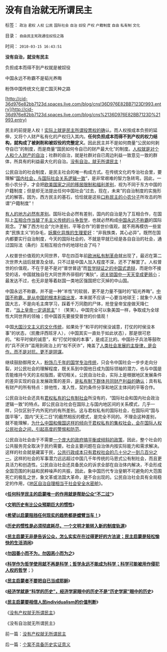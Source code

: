 # 没有自治就无所谓民主

标签： `政治` `君权` `人权` `公民` `国际社会` `自治` `奴役` `产权` `户籍制度` `自由` `私有制` `文化` 

目录： `自由民主宪政通往奴役之路`

时间： `2010-03-15 16:43:51`

**没有自治，就没有民主**

负担成本而得不到产权就是被奴役

中国永远不称霸不是韬光养晦

粉饰中国传统文化是亡国灭种之路

[http://cid-36d976e82bb7123d.spaces.live.com/blog/cns!36D976E82BB7123D!993.entry](http://cid-36d976e82bb7123d.spaces.live.com/blog/cns%2136D976E82BB7123D%21993.entry)

民主的前提是人权！[实际上就是民主所谓投票权的确](../../../2009/9/12/产权归属清晰前提下的平等博羿.md)认。而人权按成本负担的延伸，又将个人财产私有化的产权归入其内。**任何负担成本而得不到产权的权力结构，就构成了被剥削和被奴役的完整定义**。因此民主并不是如何商量“公民如何剥夺自已”的制度，而是商量“国民如何令自已的财产最大化”的制度。[人权就是对个人和个人财产的自治](../../../2009/3/6/民主就是民众自主本身事务；社区自治的最大风险.md)；社群的自治，就是社群对自已周边利益一致意见一致的群体，所具有的利益最大化的自治。[没有自治，就无所谓民主](../../../2010/3/5/户籍制度即市政自治权是民主社会的基石.md)！

公民自治的社会制度，是民主社会的唯一构成方式。在传统文化的专治社会里，要理解“[国内社会，与国际社会关系逻辑一致](../../../2009/9/30/自然世界的多样化和安全感.md)”，是非常艰难的智力急转弯。因此，一些小农分子，才会把[欧美国家之间的移居限制和福利差别](../../../2009/3/6/自由结社，社区自治和迁移自由.md)，视为不同于东方中国的户籍制度；但是却无法提出任何中国社会“过去，现在，未来”的自治制度的实施形式的解答。因为，西方民主的基石，恰恰就是这些[口称民主的小农分子](http://blog.sina.com.cn/s/blog_5563a64d0100gfhs.html)所攻击的所谓“户籍制度”！

[有人的地方必然有差别](../../../2009/10/26/民主和人权，就是“允许一部分人先富起来”.md)。国际社会必然有差别，国内的自治是为了互相合作，在国际上[互相合作当替了毛主义传统的斗争哲学](../../../2010/2/3/“斗争哲学”取代“务实合作”的传统文化.md)，也就必然构成[中国永远不称霸](../../../2009/9/29/为什么中国永远不会称霸.md)的国际观念。了解了西方社会“允许差别，平等合作”的普世价值观，就不用再模仿一些宣卖“民族主义”的杂毛，[妖魔化异族的生理爱好](../../../2009/12/16/妖魔化他国异族有快感吗？.md)：“非我族类，其心必异”。既然在国内都要实行自治制度，今天的国际社会的，不就是早就已经是各自自治的社会，通过国际法（条约）互相互相合作的地球社会了吗？

人权普世价值观的大同世界，早在四百年前[欧洲私有制革命](http://blog.sina.com.cn/s/blog_5563a64d0100fr7q.html)就出现了，最迟在第二次世界大战后就普及全球。只不过是中国人加入程度不深，还不了解罢了。人权普世的价值观，不在于是不是对“普世普适”而[哲学辩证之的中国式诡辩](../../../2010/1/9/“白马非马”与辩证法和实证和科学理论.md)，而是你不接受的话，中国就独自在大同世界外徘徊的“夷狄”，[闭关锁国中一天天变成更弱小](../../../2008/11/24/中国150年来失败根本原因.md)；最发达不过，也无非是等着赵国一类地区强国把它灭掉的中山国。

中国永远不称霸，并不是一种“羊性”的软弱，更不是力量不强时的“韬光养晦”。[中国不称霸，是从中国的根本利益出发](../../../2009/10/1/大国霸权主义阻碍中国和平崛起.md)，本来就不应该一心要当地球王；就象个人报国大志，不是向毛主席学习，踩着千万同胞的尸体，抢登皇帝宝座做天降仁君，“[当上皇帝一定讲民主](http://blog.sina.com.cn/s/blog_5563a64d0100gvo4.html)”！（笑笑）。中国完全可以象美国一样，争取成为全球性大同世界的领袖；但中国首先要接受普世的价值观！

中国[大国沙文主义的文化传统](../../../2009/10/1/大国霸权主义阻碍中国和平崛起.md)，如果处于“和平的时侯没诚意，打仗的时侯没本事”的状态，（凯撒评西班牙人），（中国其实一直处于如此状态），那是很可悲的。“和平时侯的诚意”，和“打仗时侯的本事”，是成正比的。中国孙子兵法等鼓吹的“兵不厌诈”滥用到政治上的“权不厌诈”，掩盖了[人类社会发展的主旋律，是合作，而不是对抗，更不是阴谋](../../../2010/2/3/“斗争哲学”取代“务实合作”的传统文化.md)。

继续鼓励御用文人，[粉饰几千年的国学专治传统](../../../2009/6/22/国学儒教的科学精华在无私的服从美德.md)，只会令中国社会一步步走向分裂，对公民社会的理解程度，既关系到中国他日成为国际领袖的潜力，也与中国是否能维持今天的主权版图，密切相关。公民自治社会，实际上是根据地区发展条件的差异实现的自主发展政策的差异，[是私有制下群体共同财产利益的确认](../../../2009/9/12/产权归属清晰前提下的平等博羿.md)；具有私有财产的所有特点：排他性，准入性，契约条件分享和地区主体间的平等合作。

公民自治社会还具有[君权私有的公有制社会](../../../2009/9/14/私有制和公有制之争.md)所没有的，“国际社会和国内社会政治逻辑一致”的特点。即公民自治社会在国际上与国内地区间的关系模式，几乎一样，只仅区别于内外宪约的有所差别。这与君权私有的国际社会，在国际间“国与国平等”，国内“天无二日”的截然相反的模式，是完全不同的。不理会这种差别，就不能理解，[为什么中国和俄国这样的倾向于君权私有的集权社会，会在国际人权公民社会之间，引起高度的警惕和防范](../../../2009/5/31/西方列强帝国主义国家不够“哥们人道”的食腐本性.md)。

公民自治社会由于不需要[一个庞大的政府搞平衡或倾斜的政策](../../../2009/9/2/反对户籍制度背后垂涎的是政策倾斜的利益输送.md)，因此，整个社会的公共服务完全取决于民约需要。社会主要问题在自治体内按实际能力和需求解决。这样的社会就是藏富于民，[公共行政成本只有君权社会的几十分之一到几百分之一](../../../2009/7/13/为什么减少行政成本就是增强国力.md)。这样的社会的军事潜力远远超过中国几千年传统的马恩式公有制社会，而且更具活力和创造性。公民自治社会还具备民众的诉求全部在自治体内解决，不会形成全国范围的利益和民粹噪声的共振，因此，象中国历代专治皇朝不可避免的大范围死亡的极乱之世，象文革或法国大革命，是不会出现的。公民自治社会具有全局稳定的作用，《[地区自治自理相当于社会安全水密舱](../../../2009/3/1/维持稳定目前更宜一党制；不宜全国直选普选.md)》。

《[**任何科学民主的启蒙唯一的作用就是帮助公众“不二过”**](../../../2010/3/11/民主启蒙只是帮助公众“不二过”.md)》

《[**文明历史有比公众预期巨大的惯性**](../../../2010/3/11/文明历史有比公众预期巨大的惯性.md)》

《[**希望以启蒙阻挡任何现实的趋势都是螳臂当车！**](../../../2010/3/11/希望以启蒙阻挡任何现实的趋势都是螳臂当车！.md)》

《[**历史的惯性是必须彻底耗尽，一个文明才能转入新的制度轨道**](../../../2010/3/13/历史惯性耗尽文明才能“升级”.md)》

《[**民主启蒙无非是告诉公众，怎么实实在在过得更好的方法波；民主启蒙是轻松愉快的生活消闲**](../../../2010/3/13/民主启蒙是轻松愉快的生活消闲.md)》

《[**勿因善小而不为，勿因恶小而为之**](../../../2009/7/9/勿因善小而不为，勿因恶小而为之.md)》

《[**科学作为哲学使用就不再是科学；哲学永远不能成为科学；科学可能被用作侵犯人权的哲学**](../../../2010/3/13/科学作为哲学使用就不再是科学.md)；》

《[**民主启蒙者不要把自已当成耶稣**](../../../2010/3/14/民主启蒙者不要把自已当成耶稣.md)》

《[**经济学就是“科学的历史”，经济学家眼中的历史不是“历史学家”眼中的历史**](../../../2010/3/14/经济学就是“科学的历史”.md)》

《[**民主启蒙要相信人民individualism的价值判断**](../../../2010/3/14/民主启蒙要相信人民individualism的价值判断.md)》

《[没有产权就无所谓民主](../../../2010/3/15/没有产权就无所谓民主.md)》

《没有自治就无所谓民主》



前一篇：[没有产权就无所谓民主](../../../2010/3/15/没有产权就无所谓民主.md)

后一篇：[个案不具备历史实证意义](../../../2010/3/16/个案不具备历史实证意义.md)